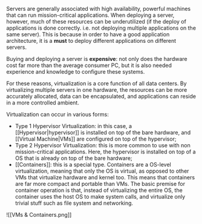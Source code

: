 Servers are generally associated with high availability, powerful machines that can run mission-critical applications. When deploying a server, however, much of these resources can be underutilized (if the deploy of applications is done correctly. i.e. not deploying multiple applications on the same server). This is because in order to have a good application architecture, it is a **must** to deploy different applications on different servers.

Buying and deploying a server is **expensive**: not only does the hardware cost far more than the average consumer PC, but it is also needed experience and knowledge to configure these systems.

For these reasons, virtualization is a core function of all data centers. By virtualizing multiple servers in one hardware, the resources can be more accurately allocated, data can be encapsulated, and applications can reside in a more controlled ambient.

Virtualization can occur in various forms:

- Type 1 Hypervisor Virtualization: in this case, a [[Hypervisor|hypervisor]] is installed on top of the bare hardware, and [[Virtual Machine|VMs]] are configured on top of the hypervisor;
- Type 2 Hypervisor Virtualization: this is more common to use with non mission-critical applications. Here, the hypervisor is installed on top of a OS that is already on top of the bare hardware;
- [[Containers]]: this is a special type. Containers are a OS-level virtualization, meaning that only the OS is virtual, as opposed to other VMs that virtualize hardware and kernel too. This means that containers are far more compact and portable than VMs. The basic premise for container operation is that, instead of virtualizing the entire OS, the container uses the host OS to make system calls, and virtualize only trivial stuff such as file system and networking.

![[VMs & Containers.png]]